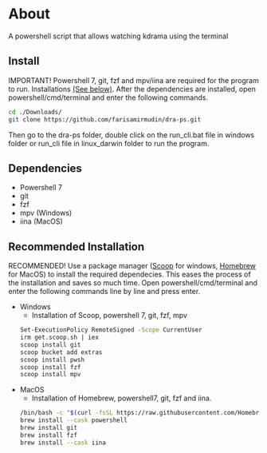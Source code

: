 # About
A powershell script that allows watching kdrama using the terminal
## Install
IMPORTANT! Powershell 7, git, fzf and mpv/iina are required for the program to run. Installations [(See below)](#Recommended-Installation). After the dependencies are installed, open powershell/cmd/terminal and enter the following commands.
```sh
cd ./Downloads/
git clone https://github.com/farisamirmudin/dra-ps.git
```
Then go to the dra-ps folder, double click on the run_cli.bat file in windows folder or run_cli file in linux_darwin folder to run the program.
  
## Dependencies

- Powershell 7  
- git
- fzf  
- mpv (Windows)
- iina (MacOS)  

## Recommended Installation

RECOMMENDED! Use a package manager ([Scoop](https://scoop.sh/) for windows, [Homebrew](https://brew.sh/) for MacOS) to install the required dependecies. This eases the process of the installation and saves so much time. Open powershell/cmd/terminal and enter the following commands line by line and press enter.

- Windows
  - Installation of Scoop, powershell 7, git, fzf, mpv
  ```sh
  Set-ExecutionPolicy RemoteSigned -Scope CurrentUser
  irm get.scoop.sh | iex
  scoop install git
  scoop bucket add extras
  scoop install pwsh
  scoop install fzf
  scoop install mpv
  ```
- MacOS  
  - Installation of Homebrew, powershell7, git, fzf and iina.
  ```sh
  /bin/bash -c "$(curl -fsSL https://raw.githubusercontent.com/Homebrew/install/HEAD/install.sh)"
  brew install --cask powershell
  brew install git
  brew install fzf
  brew install --cask iina
  ```



